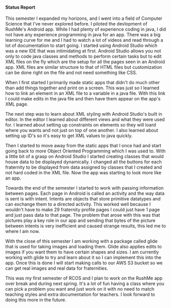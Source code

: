 #### Status Report

This semester I expanded my horizons, and I went into a field of Computer Science that I've never explored before. I piloted the devlopment of RushMe's Android app. While I had plenty of experience coding in java, I did not have any experience programming in java for an app. There was a big learning curve for me and I had to watch a lot of videos and read through a lot of documentation to start going. I started using Android Studio which was a new IDE that was intimidating at first. Android Studio allows you not only to code java classes and methods to perform certain tasks but to edit XML files on the fly which are the setup for all the pages seen in an Android app. XML files are similar structure to that of HTML files but customization can be done right on the file and not need something like CSS.

When I first started I primarily made static apps that didn't do much other than add things together and print on a screen. This was just so I learned how to link an element in an XML file to a variable in a java file. With this link I could make edits in the java file and then have them appear on the app's XML page.

The next step was to learn about XML styling with Android Studio's built in editor. In the editor I learned about different views and what they were used for. I learned about setting up constraints on elements so they will loard where you wants and not just on top of one another. I also learned about setting up ID's so it's easy to get XML values to java quickly. 

Then I started to move away from the static apps that I once had and start going back to more Object Oriented Programming which I was used to. With a little bit of a grasp on Android Studio I started creating classes that would house data to be displayed dynamically. I changed all the buttons for each fraternity to be displayed from data assigned by classes that I created and not hard coded in the XML file. Now the app was starting to look more like an app.

Towards the end of the semester I started to work with passing information between pages. Each page in Android is called an activity and the way data is sent is with intent. Intents are objects that store primitive datatypes and can exchange them to a directed activity. This worked well because I wouldn't have to make 29 fraternity profile pages I could just have 1 page and just pass data to that page. The problem that arose with this was that pictures play a key role in our app and sending that bytes of the picture between intents is very inefficient and caused strange results, this led me to where I am now.

With the close of this semester I am working with a package called glide that is used for taking images and loading them. Glide also applies edits to images if you want them to have certain shapes and sizes. I am currently working with glide to try and learn about it so I can implement this into the app. Once this is done I will start making calls to our AWS S3 bucket so we can get real images and real data for fraternities.

This was my first semester of RCOS and I plan to work on the RushMe app over break and during next spring. It's a lot of fun having a class where you can pick a problem you want and just work on it with no need to match teaching styles and extra documentation for teachers. I look forward to doing this more in the future.
